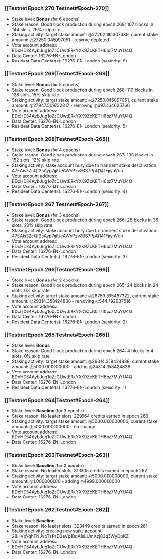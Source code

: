 ### [[Testnet Epoch 270|Testnet#Epoch-270]]
* Stake level: **Bonus** (for 6 epochs)
* Stake reason: Good block production during epoch 269: 107 blocks in 144 slots, 26% skip rate
* Staking activity: target stake amount: ◎27262.195307689, current stake amount: ◎27250.045097051 - reserve depleted
* Vote account address: EDcHD34AybJug1oZcCUwtERkYXK9ZcKETH6bz7MuYU4Q
* Data Center: 16276-EN-London
* Resident Data Center(s): 16276-EN-London (seniority: 6)
### [[Testnet Epoch 269|Testnet#Epoch-269]]
* Stake level: **Bonus** (for 5 epochs)
* Stake reason: Good block production during epoch 268: 110 blocks in 128 slots, 15% skip rate
* Staking activity: target stake amount: ◎27250.045097051, current stake amount: ◎27947.509732817 - removing ◎697.464635766
* Vote account address: EDcHD34AybJug1oZcCUwtERkYXK9ZcKETH6bz7MuYU4Q
* Data Center: 16276-EN-London
* Resident Data Center(s): 16276-EN-London (seniority: 5)
### [[Testnet Epoch 268|Testnet#Epoch-268]]
* Stake level: **Bonus** (for 4 epochs)
* Stake reason: Good block production during epoch 267: 135 blocks in 152 slots, 12% skip rate
* Staking activity: stake account busy due to transient stake deactivation: 47EAisSZcQf2sAyp7giUeAWvPzv8BS7PpQ141FpynVun
* Vote account address: EDcHD34AybJug1oZcCUwtERkYXK9ZcKETH6bz7MuYU4Q
* Data Center: 16276-EN-London
* Resident Data Center(s): 16276-EN-London (seniority: 4)
### [[Testnet Epoch 267|Testnet#Epoch-267]]
* Stake level: **Bonus** (for 3 epochs)
* Stake reason: Good block production during epoch 266: 28 blocks in 36 slots, 23% skip rate
* Staking activity: stake account busy due to transient stake deactivation: 47EAisSZcQf2sAyp7giUeAWvPzv8BS7PpQ141FpynVun
* Vote account address: EDcHD34AybJug1oZcCUwtERkYXK9ZcKETH6bz7MuYU4Q
* Data Center: 16276-EN-London
* Resident Data Center(s): 16276-EN-London (seniority: 3)
### [[Testnet Epoch 266|Testnet#Epoch-266]]
* Stake level: **Bonus** (for 2 epochs)
* Stake reason: Good block production during epoch 265: 24 blocks in 24 slots, 0% skip rate
* Staking activity: target stake amount: ◎28769.565487322, current stake amount: ◎29314.358424838 - removing ◎544.792937516
* Vote account address: EDcHD34AybJug1oZcCUwtERkYXK9ZcKETH6bz7MuYU4Q
* Data Center: 16276-EN-London
* Resident Data Center(s): 16276-EN-London (seniority: 2)
### [[Testnet Epoch 265|Testnet#Epoch-265]]
* Stake level: **Bonus**
* Stake reason: Good block production during epoch 264: 4 blocks in 4 slots, 0% skip rate
* Staking activity: target stake amount: ◎29314.358424838, current stake amount: ◎5000.000000000 - adding ◎24314.358424838
* Vote account address: EDcHD34AybJug1oZcCUwtERkYXK9ZcKETH6bz7MuYU4Q
* Data Center: 16276-EN-London
* Resident Data Center(s): 16276-EN-London (seniority: 1)
### [[Testnet Epoch 264|Testnet#Epoch-264]]
* Stake level: **Baseline** (for 3 epochs)
* Stake reason: No leader slots; 229664 credits earned in epoch 263
* Staking activity: target stake amount: ◎5000.000000000, current stake amount: ◎5000.000000000 - no change
* Vote account address: EDcHD34AybJug1oZcCUwtERkYXK9ZcKETH6bz7MuYU4Q
* Data Center: 16276-EN-London
### [[Testnet Epoch 263|Testnet#Epoch-263]]
* Stake level: **Baseline** (for 2 epochs)
* Stake reason: No leader slots; 313805 credits earned in epoch 262
* Staking activity: target stake amount: ◎5000.000000000, current stake amount: ◎1.000000000 - adding ◎4999.000000000
* Vote account address: EDcHD34AybJug1oZcCUwtERkYXK9ZcKETH6bz7MuYU4Q
* Data Center: 16276-EN-London
### [[Testnet Epoch 262|Testnet#Epoch-262]]
* Stake level: **Baseline**
* Stake reason: No leader slots; 323449 credits earned in epoch 261
* Staking activity: creating new stake account 28HVpVqhFNJvpTzPaD3eVp1BqA1sLUmXzj83qZWyDpKZ
* Vote account address: EDcHD34AybJug1oZcCUwtERkYXK9ZcKETH6bz7MuYU4Q
* Data Center: 16276-EN-London